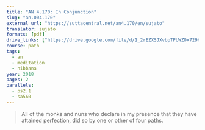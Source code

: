 ```yaml
---
title: "AN 4.170: In Conjunction"
slug: "an.004.170"
external_url: "https://suttacentral.net/an4.170/en/sujato"
translator: sujato
formats: [pdf]
drive_links: ["https://drive.google.com/file/d/1_2rEZXSJXvbpTPUWZOx729HS87i8S7qO"]
course: path
tags:
  - an
  - meditation
  - nibbana
year: 2018
pages: 2
parallels:
  - ps2.1
  - sa560
---
```


> All of the monks and nuns who declare in my presence that they have attained perfection, did so by one or other of four paths.
